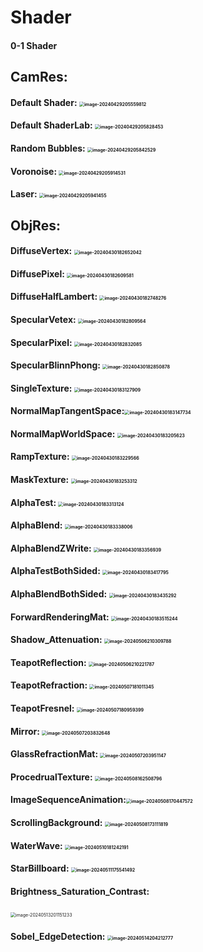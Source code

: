 # Shader
#### 0-1 Shader



## CamRes:

#### Default Shader:					<img src="./Pictures/image-20240429205559812.png" alt="image-20240429205559812" style="zoom: 50%;" /> 

#### Default ShaderLab:			 <img src="./Pictures/image-20240429205828453.png" alt="image-20240429205828453" style="zoom: 50%;" />

#### Random Bubbles:				<img src="./Pictures/image-20240429205842529.png" alt="image-20240429205842529" style="zoom: 50%;" /> 

#### Voronoise: 							<img src="./Pictures/image-20240429205914531.png" alt="image-20240429205914531" style="zoom: 50%;" /> 

#### Laser:									  <img src="./Pictures/image-20240429205941455.png" alt="image-20240429205941455" style="zoom: 50%;" />



## ObjRes:

#### DiffuseVertex:					    <img src="./Pictures/image-20240430182652042.png" alt="image-20240430182652042" style="zoom:50%;" />

#### DiffusePixel:						   <img src="./Pictures/image-20240430182609581.png" alt="image-20240430182609581" style="zoom:50%;" />

#### DiffuseHalfLambert:		    <img src="./Pictures/image-20240430182748276.png" alt="image-20240430182748276" style="zoom:50%;" />

#### SpecularVetex:				  	<img src="./Pictures/image-20240430182809564.png" alt="image-20240430182809564" style="zoom:50%;" />

#### SpecularPixel:					    <img src="./Pictures/image-20240430182832085.png" alt="image-20240430182832085" style="zoom:50%;" />

#### SpecularBlinnPhong:		   <img src="./Pictures/image-20240430182850878.png" alt="image-20240430182850878" style="zoom:50%;" />

#### SingleTexture:					   <img src="./Pictures/image-20240430183127909.png" alt="image-20240430183127909" style="zoom:50%;" />

#### NormalMapTangentSpace:<img src="./Pictures/image-20240430183147734.png" alt="image-20240430183147734" style="zoom:50%;" />

#### NormalMapWorldSpace:	<img src="./Pictures/image-20240430183205623.png" alt="image-20240430183205623" style="zoom:50%;" />

#### RampTexture:						<img src="./Pictures/image-20240430183229566.png" alt="image-20240430183229566" style="zoom:50%;" />

#### MaskTexture:						 <img src="./Pictures/image-20240430183253312.png" alt="image-20240430183253312" style="zoom:50%;" />

#### AlphaTest:							   <img src="./Pictures/image-20240430183313124.png" alt="image-20240430183313124" style="zoom:50%;" />

#### AlphaBlend:							<img src="./Pictures/image-20240430183338006.png" alt="image-20240430183338006" style="zoom:50%;" />

#### AlphaBlendZWrite:			   <img src="./Pictures/image-20240430183356939.png" alt="image-20240430183356939" style="zoom:50%;" />

#### AlphaTestBothSided:		   <img src="./Pictures/image-20240430183417795.png" alt="image-20240430183417795" style="zoom:50%;" />

#### AlphaBlendBothSided:		<img src="./Pictures/image-20240430183435292.png" alt="image-20240430183435292" style="zoom:50%;" />

#### ForwardRenderingMat:	   <img src="./Pictures/image-20240430183515244.png" alt="image-20240430183515244" style="zoom:50%;" />

#### Shadow_Attenuation:		  <img src="./Pictures/image-20240506210309788.png" alt="image-20240506210309788" style="zoom:50%;" />

#### TeapotReflection:				 <img src="./Pictures/image-20240506210221787.png" alt="image-20240506210221787" style="zoom:50%;" />

#### TeapotRefraction:				<img src="./Pictures/image-20240507181011345.png" alt="image-20240507181011345" style="zoom:50%;" />

#### TeapotFresnel:					  <img src="./Pictures/image-20240507180959399.png" alt="image-20240507180959399" style="zoom:50%;" />

#### Mirror:									 <img src="./Pictures/image-20240507203832648.png" alt="image-20240507203832648" style="zoom:50%;" />

#### GlassRefractionMat:			<img src="./Pictures/image-20240507203951147.png" alt="image-20240507203951147" style="zoom:50%;" />

#### ProcedrualTexture:			  <img src="./Pictures/image-20240508162508796.png" alt="image-20240508162508796" style="zoom:50%;" />

#### ImageSequenceAnimation:<img src="./Pictures/image-20240508170447572.png" alt="image-20240508170447572" style="zoom:50%;" />

#### ScrollingBackground:		   <img src="./Pictures/image-20240508173111819.png" alt="image-20240508173111819" style="zoom:50%;" />

#### WaterWave:							<img src="./Pictures/image-20240510181242191.png" alt="image-20240510181242191" style="zoom:50%;" />

#### StarBillboard:						 <img src="./Pictures/image-20240511175541492.png" alt="image-20240511175541492" style="zoom:50%;" />

#### Brightness_Saturation_Contrast:

​																<img src="./Pictures/image-20240513201151233.png" alt="image-20240513201151233" style="zoom:50%;" />

#### Sobel_EdgeDetection:		  <img src="./Pictures/image-20240514204212777.png" alt="image-20240514204212777" style="zoom:50%;" />
